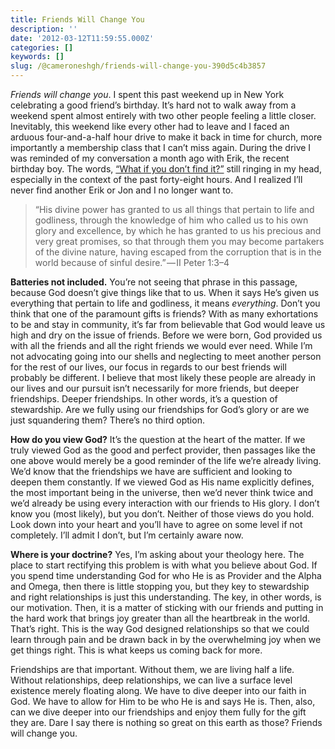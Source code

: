 ```yaml
---
title: Friends Will Change You
description: ''
date: '2012-03-12T11:59:55.000Z'
categories: []
keywords: []
slug: /@cameroneshgh/friends-will-change-you-390d5c4b3857
---
```


_Friends will change you_. I spent this past weekend up in New York celebrating a good friend’s birthday. It’s hard not to walk away from a weekend spent almost entirely with two other people feeling a little closer. Inevitably, this weekend like every other had to leave and I faced an arduous four-and-a-half hour drive to make it back in time for church, more importantly a membership class that I can’t miss again. During the drive I was reminded of my conversation a month ago with Erik, the recent birthday boy. The words, [“What if you don’t find it?”](http://104.193.143.57/~waywar13/ce/2012/02/13/what-if-you-dont-find-it/ "What If You Don’t Find It?") still ringing in my head, especially in the context of the past forty-eight hours. And I realized I’ll never find another Erik or Jon and I no longer want to.

> “His divine power has granted to us all things that pertain to life and godliness, through the knowledge of him who called us to his own glory and excellence, by which he has granted to us his precious and very great promises, so that through them you may become partakers of the divine nature, having escaped from the corruption that is in the world because of sinful desire.” — II Peter 1:3–4

**Batteries not included.** You’re not seeing that phrase in this passage, because God doesn’t give things like that to us. When it says He’s given us everything that pertain to life and godliness, it means _everything_. Don’t you think that one of the paramount gifts is friends? With as many exhortations to be and stay in community, it’s far from believable that God would leave us high and dry on the issue of friends. Before we were born, God provided us with all the friends and all the right friends we would ever need. While I’m not advocating going into our shells and neglecting to meet another person for the rest of our lives, our focus in regards to our best friends will probably be different. I believe that most likely these people are already in our lives and our pursuit isn’t necessarily for more friends, but deeper friendships. Deeper friendships. In other words, it’s a question of stewardship. Are we fully using our friendships for God’s glory or are we just squandering them? There’s no third option.

**How do you view God?** It’s the question at the heart of the matter. If we truly viewed God as the good and perfect provider, then passages like the one above would merely be a good reminder of the life we’re already living. We’d know that the friendships we have are sufficient and looking to deepen them constantly. If we viewed God as His name explicitly defines, the most important being in the universe, then we’d never think twice and we’d already be using every interaction with our friends to His glory. I don’t know you (most likely), but you don’t. Neither of those views do you hold. Look down into your heart and you’ll have to agree on some level if not completely. I’ll admit I don’t, but I’m certainly aware now.

**Where is your doctrine?** Yes, I’m asking about your theology here. The place to start rectifying this problem is with what you believe about God. If you spend time understanding God for who He is as Provider and the Alpha and Omega, then there is little stopping you, but they key to stewardship and right relationships is just this understanding. The key, in other words, is our motivation. Then, it is a matter of sticking with our friends and putting in the hard work that brings joy greater than all the heartbreak in the world. That’s right. This is the way God designed relationships so that we could learn through pain and be drawn back in by the overwhelming joy when we get things right. This is what keeps us coming back for more.

Friendships are that important. Without them, we are living half a life. Without relationships, deep relationships, we can live a surface level existence merely floating along. We have to dive deeper into our faith in God. We have to allow for Him to be who He is and says He is. Then, also, can we dive deeper into our friendships and enjoy them fully for the gift they are. Dare I say there is nothing so great on this earth as those? Friends will change you.